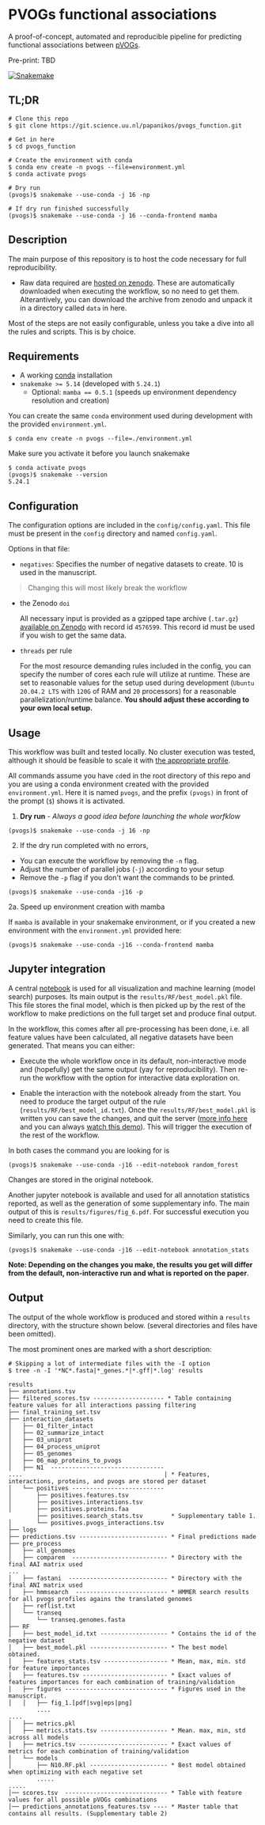 # PVOGs functional associations

A proof-of-concept, automated and reproducible pipeline for predicting 
functional associations between
[pVOGs](https://www.ncbi.nlm.nih.gov/pmc/articles/PMC5210652/).

Pre-print: TBD

[![Snakemake](https://img.shields.io/badge/snakemake-≥5.14.0-brightgreen.svg?style=flat)](https://snakemake.readthedocs.io)

## TL;DR

```
# Clone this repo
$ git clone https://git.science.uu.nl/papanikos/pvogs_function.git

# Get in here
$ cd pvogs_function

# Create the environment with conda
$ conda env create -n pvogs --file=environment.yml
$ conda activate pvogs

# Dry run 
(pvogs)$ snakemake --use-conda -j 16 -np

# If dry run finished successfully
(pvogs)$ snakemake --use-conda -j 16 --conda-frontend mamba
```

## Description

The main purpose of this repository is to host the code necessary for full 
reproducibility.

* Raw data required are [hosted on zenodo](https://zenodo.org/record/4576599). 
These are automatically downloaded when executing the workflow, 
so no need to get them.
Alterantively, you can download the archive from zenodo and unpack it in a 
directory called `data` in here.

Most of the steps are not easily configurable, unless you take a dive into all
the rules and scripts. This is by choice.

## Requirements

* A working [conda](https://docs.conda.io/en/latest/) installation
* `snakemake >= 5.14` (developed with `5.24.1`)
  * Optional: `mamba == 0.5.1` (speeds up environment dependency resolution 
  and creation)

You can create the same `conda` environment used during development with the 
provided `environment.yml`.

```
$ conda env create -n pvogs --file=./environment.yml
```

Make sure you activate it before you launch snakemake
```
$ conda activate pvogs
(pvogs)$ snakemake --version
5.24.1
```

## Configuration

The configuration options are included in the `config/config.yaml`. This file 
must be present in the `config` directory and named `config.yaml`.

Options in that file:

- `negatives`: Specifies the number of negative datasets to create. 
   10 is used in the manuscript.

 > Changing this will most likely break the workflow

- the Zenodo `doi` 
  
  All necessary input is provided as a gzipped tape archive (`.tar.gz`) 
  [available on Zenodo](https://zenodo.org/record/4576599) with record id 
  `4576599`. This record id must be used if you wish to get the same data. 
  
- `threads` per rule

  For the most resource demanding rules included in the config, you can 
  specify the number of cores each rule will utilize at runtime. These are set 
  to reasonable values for the setup used during development (`Ubuntu 
  20.04.2 LTS` with `120G` of RAM and `20` processors) for a reasonable 
  parallelization/runtime balance. 
  **You should adjust these according to your own local setup.**


## Usage

This workflow was built and tested locally. No cluster execution was tested,
although it should be feasible to scale it with
[the appropriate profile](https://snakemake.readthedocs.io/en/stable/executing/cli.html#profiles). 

All commands assume you have `cd`ed in the root directory of this repo and you
are using a conda environment created with the provided `environment.yml`. Here
it is named `pvogs`, and the prefix `(pvogs)` in front of the prompt (`$`) 
shows it is activated.

1. **Dry run** - _Always a good idea before launching the whole worfklow_

```
(pvogs)$ snakemake --use-conda -j 16 -np
```

2. If the dry run completed with no errors,

* You can execute the workflow by removing the `-n` flag. 
* Adjust the number of parallel jobs (`-j`) according to your setup
* Remove the `-p` flag if you don't want the commands to be printed.

```
(pvogs)$ snakemake --use-conda -j16 -p
```
2a. Speed up environment creation with mamba

If `mamba` is available in your snakemake environment, or if you created a new
environment with the `environment.yml` provided here:

```
(pvogs)$ snakemake --use-conda -j16 --conda-frontend mamba
```

## Jupyter integration

A central [notebook](workflow/notebooks/analysis.py.ipynb) is used for all 
visualization and machine learning (model search) purposes. Its main output is
the `results/RF/best_model.pkl` file. This file stores the final model, which 
is then picked up by the rest of the workflow to make predictions on the 
full target set and produce final output.

In the workflow, this comes after all pre-processing has been done, 
i.e. all feature values have been calculated, all negative datasets have been 
generated. That means you can either:

- Execute the whole workflow once in its default, non-interactive mode
and (hopefully) get the same output (yay for reproducibility). Then re-run
the workflow with the option for interactive data exploration on.

- Enable the interaction with the notebook already from the start. You need
to produce the target output of the rule (`results/RF/best_model_id.txt`).
Once the `results/RF/best_model.pkl` is written you can save the changes, 
and quit the server
([more info here](https://snakemake.readthedocs.io/en/stable/snakefiles/rules.html#jupyter-notebook-integration) 
and you can always 
[watch this demo](https://snakemake.readthedocs.io/en/stable/_images/snakemake-notebook-demo.gif)).
This will trigger the execution of the rest of the workflow.

In both cases the command you are looking for is

```
(pvogs)$ snakemake --use-conda -j16 --edit-notebook random_forest
```

Changes are stored in the original notebook.

Another jupyter notebook is available and used for all annotation statistics
reported, as well as the generation of some supplementary info. The main output
of this is `results/figures/fig_6.pdf`. For successful execution you need to 
create this file.

Similarly, you can run this one with: 

```
(pvogs)$ snakemake --use-conda -j16 --edit-notebook annotation_stats
```

**Note: Depending on the changes you make, the results you get will 
differ from the default, non-interactive run and what is reported on the 
paper**.


## Output

The output of the whole workflow is produced and stored within a `results` 
directory, with the structure shown below. (several directories and files have 
been omitted).

The most prominent ones are marked with a short description:

```
# Skipping a lot of intermediate files with the -I option
$ tree -n -I '*NC*.fasta|*_genes.*|*.gff|*.log' results

results
├── annotations.tsv
├── filtered_scores.tsv -------------------- * Table containing feature values for all interactions passing filtering
├── final_training_set.tsv
├── interaction_datasets
│   ├── 01_filter_intact
│   ├── 02_summarize_intact
│   ├── 03_uniprot
│   ├── 04_process_uniprot
│   ├── 05_genomes
│   ├── 06_map_proteins_to_pvogs
│   ├── N1  --------------------------------  
....                                        | * Features, interactions, proteins, and pvogs are stored per dataset
│   └── positives --------------------------  
│       ├── positives.features.tsv
│       ├── positives.interactions.tsv
│       ├── positives.proteins.faa
        ├── positives.search_stats.tsv        * Supplementary table 1.
│       └── positives.pvogs_interactions.tsv
├── logs
├── predictions.tsv ------------------------- * Final predictions made
├── pre_process
│   ├── all_genomes
│   ├── comparem  --------------------------- * Directory with the final AAI matrix used
...
│   ├── fastani  ---------------------------- * Directory with the final ANI matrix used
│   ├── hmmsearch  -------------------------- * HMMER search results for all pvogs profiles agains the translated genomes
│   ├── reflist.txt
│   └── transeq
│       └── transeq.genomes.fasta
├── RF
│   ├── best_model_id.txt ------------------- * Contains the id of the negative dataset
│   ├── best_model.pkl ---------------------- * The best model obtained.
│   ├── features_stats.tsv ------------------ * Mean, max, min. std for feature importances
│   ├── features.tsv ------------------------ * Exact values of features importances for each combination of training/validation
│   ├── figures ----------------------------- * Figures used in the manuscript.       
│   │   ├── fig_1.[pdf|svg|eps|png]
        ....
....
│   ├── metrics.pkl
│   ├── metrics.stats.tsv ------------------- * Mean. max, min, std across all models
│   ├── metrics.tsv ------------------------- * Exact values of metrics for each combination of training/validation
│   └── models
│       ├── N10.RF.pkl ---------------------- * Best model obtained when optimizing with each negative set
        .....
.....		
│── scores.tsv  ----------------------------- * Table with feature values for all possible pVOGs combinations
│── predictions_annotations_features.tsv ---- * Master table that contains all results. (Supplementary table 2)
```

